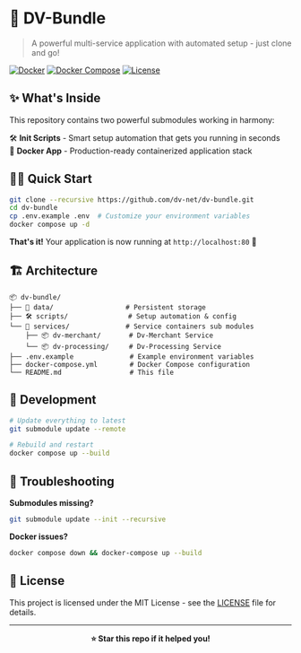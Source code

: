 # 🚀 DV-Bundle

> A powerful multi-service application with automated setup - just clone and go!

[![Docker](https://img.shields.io/badge/Docker-2496ED?style=flat&logo=docker&logoColor=white)](https://docker.com)
[![Docker Compose](https://img.shields.io/badge/Docker%20Compose-2496ED?style=flat&logo=docker&logoColor=white)](https://docs.docker.com/compose/)
[![License](https://img.shields.io/badge/License-MIT-green.svg)](LICENSE)

## ✨ What's Inside

This repository contains two powerful submodules working in harmony:

🛠️ **Init Scripts** - Smart setup automation that gets you running in seconds  
🐳 **Docker App** - Production-ready containerized application stack

## 🏃‍♂️ Quick Start

```bash
git clone --recursive https://github.com/dv-net/dv-bundle.git
cd dv-bundle
cp .env.example .env  # Customize your environment variables
docker compose up -d
```

**That's it!** Your application is now running at `http://localhost:80` 🎉

## 🏗️ Architecture

```
📦 dv-bundle/
├── 📂 data/                  # Persistent storage
├── 🛠️ scripts/               # Setup automation & config
└── 🐳 services/              # Service containers sub modules
    ├── 📦 dv-merchant/       # Dv-Merchant Service
    └── 📦 dv-processing/     # Dv-Processing Service
├── .env.example              # Example environment variables
├── docker-compose.yml        # Docker Compose configuration
└── README.md                 # This file
```

## 🔧 Development

```bash
# Update everything to latest
git submodule update --remote

# Rebuild and restart
docker compose up --build
```

## 🐛 Troubleshooting

**Submodules missing?**
```bash
git submodule update --init --recursive
```

**Docker issues?**
```bash
docker compose down && docker-compose up --build
```

## 📄 License

This project is licensed under the MIT License - see the [LICENSE](LICENSE) file for details.

---

<div align="center">
  <strong>⭐ Star this repo if it helped you!</strong>
</div>
